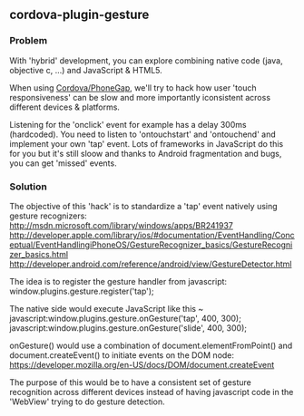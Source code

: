 cordova-plugin-gesture
----------------------------

### Problem

With 'hybrid' development, you can explore combining native code (java, objective c, ...) and JavaScript & HTML5.

When using [Cordova/PhoneGap][1], we'll try to hack how user 'touch responsiveness' can be slow and more importantly iconsistent across different devices & platforms.

Listening for the 'onclick' event for example has a delay 300ms (hardcoded). You need to listen to 'ontouchstart' and 'ontouchend' and implement your own 'tap' event. Lots of frameworks in JavaScript do this for you but it's still sloow and thanks to Android fragmentation and bugs, you can get 'missed' events.

### Solution

The objective of this 'hack' is to standardize a 'tap' event natively using gesture recognizers:
http://msdn.microsoft.com/library/windows/apps/BR241937
http://developer.apple.com/library/ios/#documentation/EventHandling/Conceptual/EventHandlingiPhoneOS/GestureRecognizer_basics/GestureRecognizer_basics.html
http://developer.android.com/reference/android/view/GestureDetector.html

The idea is to register the gesture handler from javascript:
window.plugins.gesture.register('tap');

The native side would execute JavaScript like this ~
javascript:window.plugins.gesture.onGesture('tap', 400, 300); 
javascript:window.plugins.gesture.onGesture('slide', 400, 300);
 
onGesture() would use a combination of document.elementFromPoint() and document.createEvent() to initiate events on the DOM node:
https://developer.mozilla.org/en-US/docs/DOM/document.createEvent

The purpose of this would be to have a consistent set of gesture recognition across different devices instead of having javascript code in the 'WebView' trying to do gesture detection.

[1]: http://cordova.apache.org/  "Cordova/PhoneGap"
